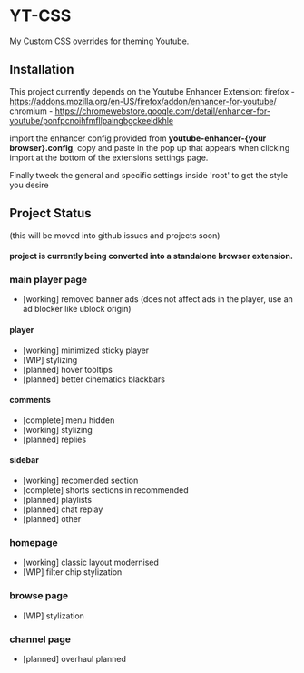 # YT-CSS
My Custom CSS overrides for theming Youtube.

## Installation
This project currently depends on the Youtube Enhancer Extension:
firefox - https://addons.mozilla.org/en-US/firefox/addon/enhancer-for-youtube/
chromium - https://chromewebstore.google.com/detail/enhancer-for-youtube/ponfpcnoihfmfllpaingbgckeeldkhle

import the enhancer config provided from **youtube-enhancer-{your browser}.config**, copy and paste in the pop up that appears when clicking import at the bottom of the extensions settings page.

Finally tweek the general and specific settings inside 'root' to get the style you desire

## Project Status
(this will be moved into github issues and projects soon)
#### project is currently being converted into a standalone browser extension.

### main player page
  - [working] removed banner ads (does not affect ads in the player, use an ad blocker like ublock origin)

#### player
  - [working] minimized sticky player
  - [WIP] stylizing
  - [planned] hover tooltips
  - [planned] better cinematics blackbars

#### comments
  - [complete] menu hidden
  - [working] stylizing
  - [planned] replies

#### sidebar
  - [working] recomended section
  - [complete] shorts sections in recommended
  - [planned] playlists
  - [planned] chat replay
  - [planned] other

### homepage
  - [working] classic layout modernised
  - [WIP] filter chip stylization

### browse page
  - [WIP] stylization

### channel page
  - [planned] overhaul planned
